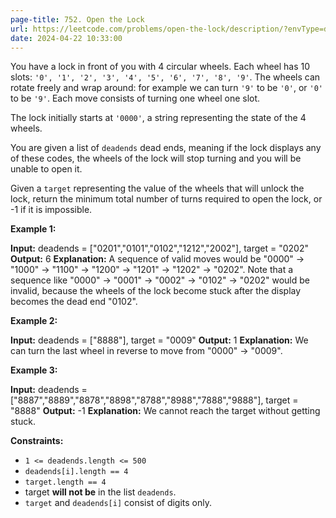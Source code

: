 ```yaml
---
page-title: 752. Open the Lock
url: https://leetcode.com/problems/open-the-lock/description/?envType=daily-question&envId=2024-04-22
date: 2024-04-22 10:33:00
---
```

You have a lock in front of you with 4 circular wheels. Each wheel has 10 slots: `'0', '1', '2', '3', '4', '5', '6', '7', '8', '9'`. The wheels can rotate freely and wrap around: for example we can turn `'9'` to be `'0'`, or `'0'` to be `'9'`. Each move consists of turning one wheel one slot.

The lock initially starts at `'0000'`, a string representing the state of the 4 wheels.

You are given a list of `deadends` dead ends, meaning if the lock displays any of these codes, the wheels of the lock will stop turning and you will be unable to open it.

Given a `target` representing the value of the wheels that will unlock the lock, return the minimum total number of turns required to open the lock, or -1 if it is impossible.

**Example 1:**

**Input:** deadends = \["0201","0101","0102","1212","2002"\], target = "0202"
**Output:** 6
**Explanation:** 
A sequence of valid moves would be "0000" -> "1000" -> "1100" -> "1200" -> "1201" -> "1202" -> "0202".
Note that a sequence like "0000" -> "0001" -> "0002" -> "0102" -> "0202" would be invalid,
because the wheels of the lock become stuck after the display becomes the dead end "0102".

**Example 2:**

**Input:** deadends = \["8888"\], target = "0009"
**Output:** 1
**Explanation:** We can turn the last wheel in reverse to move from "0000" -> "0009".

**Example 3:**

**Input:** deadends = \["8887","8889","8878","8898","8788","8988","7888","9888"\], target = "8888"
**Output:** -1
**Explanation:** We cannot reach the target without getting stuck.

**Constraints:**

-   `1 <= deadends.length <= 500`
-   `deadends[i].length == 4`
-   `target.length == 4`
-   target **will not be** in the list `deadends`.
-   `target` and `deadends[i]` consist of digits only.